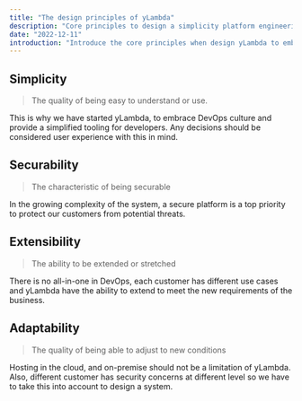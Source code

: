 ```yaml
---
title: "The design principles of yLambda"
description: "Core principles to design a simplicity platform engineering"
date: "2022-12-11"
introduction: "Introduce the core principles when design yLambda to embrace DevOps"
---
```


## Simplicity

> The quality of being easy to understand or use.

This is why we have started yLambda, to embrace DevOps culture and provide a simplified tooling for developers. Any decisions should be considered user experience with this in mind.


## Securability

> The characteristic of being securable

In the growing complexity of the system, a secure platform is a top priority to protect our customers from potential threats.


## Extensibility
> The ability to be extended or stretched

There is no all-in-one in DevOps, each customer has different use cases and yLambda have the ability to extend to meet the new requirements of the business.

## Adaptability
> The quality of being able to adjust to new conditions

Hosting in the cloud, and on-premise should not be a limitation of yLambda. Also, different customer has security concerns at different level so we have to take this into account to design a system.

